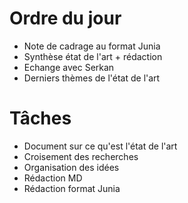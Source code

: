 # Ordre du jour

- Note de cadrage au format Junia
- Synthèse état de l'art + rédaction
- Echange avec Serkan 
- Derniers thèmes de l'état de l'art

# Tâches

- Document sur ce qu'est l'état de l'art
- Croisement des recherches
- Organisation des idées
- Rédaction MD
- Rédaction format Junia